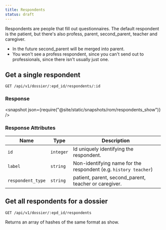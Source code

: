 ```yaml
---
title: Respondents
status: draft
---
```


Respondents are people that fill out questionnaires. The default respondent is the patient, but there's also profess, parent, second_parent, teacher and caregiver.

- In the future second_parent will be merged into parent.
- You won't see a profess respondent, since you can't send out to professionals, since there isn't usually just one.


## Get a single respondent

    GET /api/v1/dossier/:epd_id/respondents/:id

### Response

<snapshot json={require("@site/static/snapshots/rom/respondents_show")} />

### Response Attributes

Name                  | Type      | Description
----------------------|-----------|--------------
`id`                  | `integer` | Id uniquely identifying the respondent.
`label`               | `string`  | Non-identifying name for the respondent (e.g. `history teacher`)
`respondent_type`     | `string`  | patient, parent, second_parent, teacher or caregiver.


## Get all respondents for a dossier

    GET /api/v1/dossier/:epd_id/respondents

Returns an array of hashes of the same format as show.
